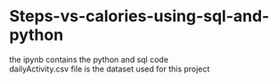 # Steps-vs-calories-using-sql-and-python
the ipynb contains the python and sql code <br/>
dailyActivity.csv file is the dataset used for this project
